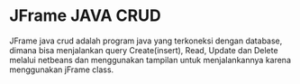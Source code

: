 # JFrame JAVA CRUD


JFrame java crud adalah program java yang terkoneksi dengan database, dimana bisa menjalankan query Create(insert), Read, Update dan Delete melalui netbeans dan menggunakan tampilan untuk menjalankannya karena menggunakan jFrame class.

